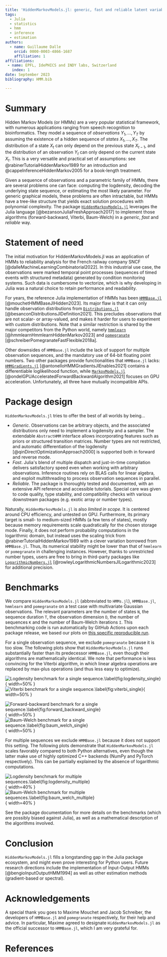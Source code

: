 ```yaml
---
title: 'HiddenMarkovModels.jl: generic, fast and reliable latent variable modeling'
tags:
  - Julia
  - statistics
  - hmm
  - inference
  - estimation
authors:
  - name: Guillaume Dalle
    orcid: 0000-0003-4866-1687
    affiliation: 1
affiliations:
 - name: EPFL, IdePHICS and INDY labs, Switzerland
   index: 1
date: September 2023
bibliography: HMM.bib

---
```


# Summary

Hidden Markov Models (or HMMs) are a very popular statistical framework, with numerous applications ranging from speech recognition to bioinformatics.
They model a sequence of _observations_ $Y_1, \dots, Y_T$ by assuming the existence of a hidden sequence of _states_ $X_1, \dots, X_T$.
The distribution of a state $X_t$ can only depend on the previous state $X_{t-1}$, and the distribution of an observation $Y_t$ can only depend on the current state $X_t$.
This is a very versatile and practical set of assumptions: see @rabinerTutorialHiddenMarkov1989 for an introduction and @cappeInferenceHiddenMarkov2005 for a book-length treatment.

Given a sequence of observations and a parametric family of HMMs, there are several problems one can face: computing the logdensity, decoding the underlying state sequence, or estimating the most likely parameter.
For generic graphical models, these problems are often intractable, but HMMs have a tree-like structure that yields exact solution procedures with polynomial complexity.
The package [`HiddenMarkovModels.jl`](https://github.com/gdalle/HiddenMarkovModels.jl) leverages the Julia language [@bezansonJuliaFreshApproach2017] to implement those algorithms (forward-backward, Viterbi, Baum-Welch) in a _generic_, _fast_ and _reliable_ way.

# Statement of need

The initial motivation for HiddenMarkovModels.jl was an application of HMMs to reliability analysis for the French railway company SNCF [@dalleMachineLearningCombinatorial2022].
In this industrial use case, the observations were marked temporal point processes (sequences of timed events with structured metadata) generated by condition monitoring systems.
Such data is cumbersome to vectorize, which is why developing in Julia was a natural choice to retain performance and readability.

For years, the reference Julia implementation of HMMs has been [`HMMBase.jl`](https://github.com/maxmouchet/HMMBase.jl) [@mouchetHMMBaseJlHidden2023].
Its major flaw is that it can only handle observation distributions from [`Distributions.jl`](https://github.com/JuliaStats/Distributions.jl) [@besanconDistributionsJlDefinition2021].
This precludes observations that are not scalar- or array-valued, and makes it harder for users to experiment with custom distributions.
Note that a similar restriction is shared by the major competitors from the Python world, namely [`hmmlearn`](https://github.com/hmmlearn/hmmlearn) [@hmmlearnHmmlearnHiddenMarkov2023] and [`pomegranate`](https://github.com/jmschrei/pomegranate) [@schreiberPomegranateFastFlexible2018a].

Other downsides of `HMMBase.jl` include the lack of support for multiple observation sequences, and the mandatory use of 64-bit floating point numbers.
Two other packages provide functionalities that `HMMBase.jl` lacks: [`HMMGradients.jl`](https://github.com/idiap/HMMGradients.jl) [@antonelloHMMGradientsJlEnables2021] contains a differentiable loglikelihood function, while [`MarkovModels.jl`](https://github.com/FAST-ASR/MarkovModels.jl) [@ondelGPUAcceleratedForwardBackwardAlgorithm2021] focuses on GPU acceleration.
Unfortunately, all three have mutually incompatible APIs.

# Package design

`HiddenMarkovModels.jl` tries to offer the best of all worlds by being...

* _Generic_. Observations can be arbitrary objects, and the associated distributions only need to implement a logdensity and a sampler. The extendable `AbstractHMM` interface allows incorporating features such as priors or structured transition matrices. Number types are not restricted, and automatic differentiation of the logdensity [@qinDirectOptimizationApproach2000] is supported both in forward and reverse mode.
* _Fast_. Julia's blend of multiple dispatch and just-in-time compilation delivers satisfactory speed even when working with arbitrary observations. Inference routines rely on BLAS calls for linear algebra, and exploit multithreading to process observation sequences in parallel.
* _Reliable_. The package is thoroughly tested and documented, with an extensive API reference and accessible tutorials. Special care was given to code quality, type stability, and compatibility checks with various downstream packages (e.g. exotic array or number types).

Naturally, `HiddenMarkovModels.jl` is also _limited in scope_.
It is centered around CPU efficiency, and untested on GPU.
Furthermore, its primary target is small- to medium-sized HMMs (a few tens of states), mostly because memory requirements scale quadratically for the chosen storage mode.
Finally, it does not perform probability computations in the logarithmic domain, but instead uses the scaling trick from @rabinerTutorialHiddenMarkov1989 with a clever variation borrowed from `HMMBase.jl`.
Thus, its numerical stability might be lower than that of `hmmlearn` or `pomegranate` in challenging instances.
However, thanks to unrestricted number types, users are free to bring in third-party packages like [`LogarithmicNumbers.jl`](https://github.com/cjdoris/LogarithmicNumbers.jl) [@rowleyLogarithmicNumbersJlLogarithmic2023] for additional precision.

# Benchmarks

We compare `HiddenMarkovModels.jl` (abbreviated to `HMMs.jl`), `HMMBase.jl`, `hmmlearn` and `pomegranate` on a test case with multivariate Gaussian observations.
The relevant parameters are the number of states `N`, the sequence duration `T`, the observation dimension `D`, the number of sequences `K` and the number of Baum-Welch iterations `I`.
This benchmarking code is run automatically by GitHub Actions upon each package release, we based our plots on [this specific reproducible run](https://github.com/gdalle/HiddenMarkovModels.jl/actions/runs/6160848637/job/16718719552).

For a single observation sequence, we exclude `pomegranate` because it is too slow.
The following plots show that `HiddenMarkovModels.jl` runs substantially faster than its predecessor `HMMBase.jl`, even though their algorithms are mathematically identical.
We note that performance is less convincing for the Viterbi algorithm, in which linear algebra operations are replaced by max-plus operations (and thus less easy to optimize). 

![Logdensity benchmark for a single sequence.\label{fig:logdensity_single}](images/benchmark_single_sequence_logdensity.svg){ width=50% }
![Viterbi benchmark for a single sequence.\label{fig:viterbi_single}](images/benchmark_single_sequence_viterbi.svg){ width=50% }

![Forward-backward benchmark for a single sequence.\label{fig:forward_backward_single}](images/benchmark_single_sequence_forward_backward.svg){ width=50% }
![Baum-Welch benchmark for a single sequence.\label{fig:baum_welch_single}](images/benchmark_single_sequence_baum_welch.svg){ width=50% }

For multiple sequences we exclude `HMMBase.jl` because it does not support this setting.
The following plots demonstrate that `HiddenMarkovModels.jl` scales favorably compared to both Python alternatives, even though the latter make use of highly optimized C++ backends (NumPy and PyTorch respectively).
This can be partially explained by the absence of logarithmic computations.

![Logdensity benchmark for multiple sequences.\label{fig:logdensity_multiple}](images/benchmark_multiple_sequences_logdensity.svg){ width=40% }
![Baum-Welch benchmark for multiple sequences.\label{fig:baum_welch_multiple}](images/benchmark_multiple_sequences_baum_welch.svg){ width=40% }

See the package documentation for more details on the benchmarks (which are possibly biased against Julia), as well as a mathematical description of the algorithms involved.

# Conclusion

`HiddenMarkovModels.jl` fills a longstanding gap in the Julia package ecosystem, and might even prove interesting for Python users.
Future research directions include the implementation of Input-Output HMMs [@bengioInputOutputHMM1994] as well as other estimation methods (gradient-based or spectral).

# Acknowledgements

A special thank you goes to Maxime Mouchet and Jacob Schreiber, the developers of `HMMBase.jl` and `pomegranate` respectively, for their help and advice.
In particular, Maxime agreed to designate `HiddenMarkovModels.jl` as the official successor to `HMMBase.jl`, which I am very grateful for.

# References